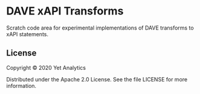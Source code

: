 # DAVE xAPI Transforms

Scratch code area for experimental implementations of DAVE transforms to xAPI statements.

## License

Copyright © 2020 Yet Analytics

Distributed under the Apache 2.0 License. See the file LICENSE for more information.
